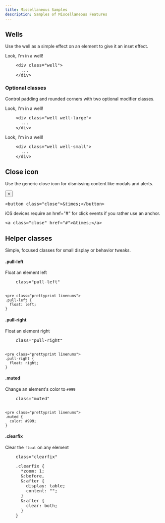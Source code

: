 ```yaml
---
title: Miscellaneous Samples
description: Samples of Miscellaneous Features
---
```


<section id="misc">

  <h2>Wells</h2>
  <p>Use the well as a simple effect on an element to give it an inset effect.</p>
  <div class="bs-docs-example">
    <div class="well">
      Look, I'm in a well!
    </div>
  </div>
  
<pre class="prettyprint linenums">
    &lt;div class="well"&gt;
      ...
    &lt;/div&gt;
</pre>

  <h3>Optional classes</h3>
  <p>Control padding and rounded corners with two optional modifier classes.</p>
  <div class="bs-docs-example">
    <div class="well well-large">
      Look, I'm in a well!
    </div>
  </div>
          
<pre class="prettyprint linenums">
    &lt;div class="well well-large"&gt;
      ...
    &lt;/div&gt;
</pre>

  <div class="bs-docs-example">
    <div class="well well-small">
      Look, I'm in a well!
    </div>
  </div>
  
<pre class="prettyprint linenums">
    &lt;div class="well well-small"&gt;
      ...
    &lt;/div&gt;
</pre>

  <h2>Close icon</h2>
  <p>Use the generic close icon for dismissing content like modals and alerts.</p>
  <div class="bs-docs-example">
    <p><button class="close" style="float: none;">&times;</button></p>
  </div>
  <pre class="prettyprint linenums">&lt;button class="close"&gt;&amp;times;&lt;/button&gt;</pre>
  <p>iOS devices require an href="#" for click events if you rather use an anchor.</p>
  <pre class="prettyprint linenums">&lt;a class="close" href="#"&gt;&amp;times;&lt;/a&gt;</pre>

  <h2>Helper classes</h2>
  <p>Simple, focused classes for small display or behavior tweaks.</p>

  <h4>.pull-left</h4>
  <p>Float an element left</p>
  
<pre class="prettyprint linenums">
    class="pull-left"
    </pre>
    <pre class="prettyprint linenums">
    .pull-left {
      float: left;
    }
</pre>

  <h4>.pull-right</h4>
  <p>Float an element right</p>
          
<pre class="prettyprint linenums">
    class="pull-right"
    </pre>
    <pre class="prettyprint linenums">
    .pull-right {
      float: right;
    }
</pre>

  <h4>.muted</h4>
  <p>Change an element's color to <code>#999</code></p>
  
<pre class="prettyprint linenums">
    class="muted"
    </pre>
    <pre class="prettyprint linenums">
    .muted {
      color: #999;
    }
</pre>

  <h4>.clearfix</h4>
  <p>Clear the <code>float</code> on any element</p>
          
<pre class="prettyprint linenums">
    class="clearfix"
</pre>

<pre class="prettyprint linenums">
    .clearfix {
      *zoom: 1;
      &:before,
      &:after {
        display: table;
        content: "";
      }
      &:after {
        clear: both;
      }
    }
</pre>

</section>

